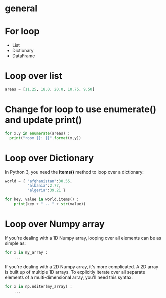 # general
# For loop
* List
* Dictionary
* DataFrame

# Loop over list
```python
areas = [11.25, 18.0, 20.0, 10.75, 9.50]
```

# Change for loop to use enumerate() and update print()
```python
for x,y in enumerate(areas) :
  print("room {}: {}".format(x,y))
```

# Loop over Dictionary
In Python 3, you need the **items()** method to loop over a dictionary:
```python
world = { "afghanistan":30.55, 
          "albania":2.77,
          "algeria":39.21 }

for key, value in world.items() :
    print(key + " -- " + str(value))
 ```
 
 # Loop over Numpy array
If you're dealing with a 1D Numpy array, looping over all elements can be as simple as:

```python
for x in my_array :
    ...
```
If you're dealing with a 2D Numpy array, it's more complicated. A 2D array is built up of multiple 1D arrays. To explicitly iterate over all separate elements of a multi-dimensional array, you'll need this syntax:

```python
for x in np.nditer(my_array) :
    ...
```

